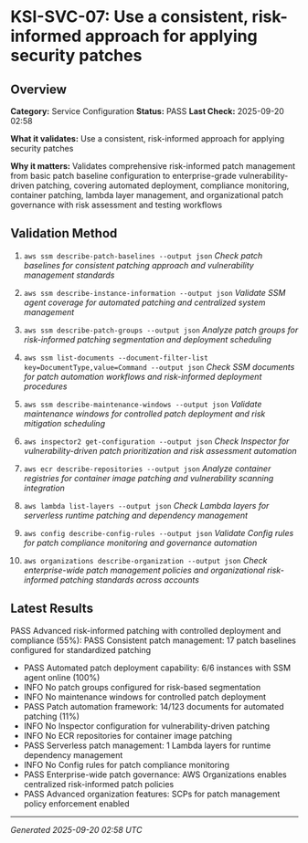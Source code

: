 # KSI-SVC-07: Use a consistent, risk-informed approach for applying security patches

## Overview

**Category:** Service Configuration
**Status:** PASS
**Last Check:** 2025-09-20 02:58

**What it validates:** Use a consistent, risk-informed approach for applying security patches

**Why it matters:** Validates comprehensive risk-informed patch management from basic patch baseline configuration to enterprise-grade vulnerability-driven patching, covering automated deployment, compliance monitoring, container patching, lambda layer management, and organizational patch governance with risk assessment and testing workflows

## Validation Method

1. `aws ssm describe-patch-baselines --output json`
   *Check patch baselines for consistent patching approach and vulnerability management standards*

2. `aws ssm describe-instance-information --output json`
   *Validate SSM agent coverage for automated patching and centralized system management*

3. `aws ssm describe-patch-groups --output json`
   *Analyze patch groups for risk-informed patching segmentation and deployment scheduling*

4. `aws ssm list-documents --document-filter-list key=DocumentType,value=Command --output json`
   *Check SSM documents for patch automation workflows and risk-informed deployment procedures*

5. `aws ssm describe-maintenance-windows --output json`
   *Validate maintenance windows for controlled patch deployment and risk mitigation scheduling*

6. `aws inspector2 get-configuration --output json`
   *Check Inspector for vulnerability-driven patch prioritization and risk assessment automation*

7. `aws ecr describe-repositories --output json`
   *Analyze container registries for container image patching and vulnerability scanning integration*

8. `aws lambda list-layers --output json`
   *Check Lambda layers for serverless runtime patching and dependency management*

9. `aws config describe-config-rules --output json`
   *Validate Config rules for patch compliance monitoring and governance automation*

10. `aws organizations describe-organization --output json`
   *Check enterprise-wide patch management policies and organizational risk-informed patching standards across accounts*

## Latest Results

PASS Advanced risk-informed patching with controlled deployment and compliance (55%): PASS Consistent patch management: 17 patch baselines configured for standardized patching
- PASS Automated patch deployment capability: 6/6 instances with SSM agent online (100%)
- INFO No patch groups configured for risk-based segmentation
- INFO No maintenance windows for controlled patch deployment
- PASS Patch automation framework: 14/123 documents for automated patching (11%)
- INFO No Inspector configuration for vulnerability-driven patching
- INFO No ECR repositories for container image patching
- PASS Serverless patch management: 1 Lambda layers for runtime dependency management
- INFO No Config rules for patch compliance monitoring
- PASS Enterprise-wide patch governance: AWS Organizations enables centralized risk-informed patch policies
- PASS Advanced organization features: SCPs for patch management policy enforcement enabled

---
*Generated 2025-09-20 02:58 UTC*